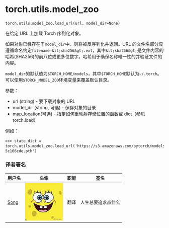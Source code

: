 # torch.utils.model_zoo

```
torch.utils.model_zoo.load_url(url, model_dir=None) 
```

在给定 URL 上加载 Torch 序列化对象。

如果对象已经存在于`model_dir`中，则将被反序列化并返回。URL 的文件名部分应遵循命名约定`filename-&lt;sha256&gt;.ext`，其中`&lt;sha256&gt;`是文件内容的哈希(SHA256)的前八位或更多位数字。哈希用于确保名称唯一性的并验证文件的内容。

`model_dir`的默认值为`$TORCH_HOME/models`，其中`$TORCH_HOME`默认为`~/.torch`。可以使用`$TORCH_MODEL_ZOO`环境变量来覆盖默认目录。

参数：

*   url (string) - 要下载对象的 URL
*   model_dir (string, 可选) - 保存对象的目录
*   map_location(可选) - 指定如何重映射存储位置的函数或 dict（参见 torch.load）

例如：

```
>>> state_dict = torch.utils.model_zoo.load_url('https://s3.amazonaws.com/pytorch/models/resnet18-5c106cde.pth') 
```

### 译者署名

| 用户名 | 头像 | 职能 | 签名 |
| --- | --- | --- | --- |
| [Song](https://ptorch.com) | ![](img/2018033000352689884.jpeg) | 翻译 | 人生总要追求点什么 |